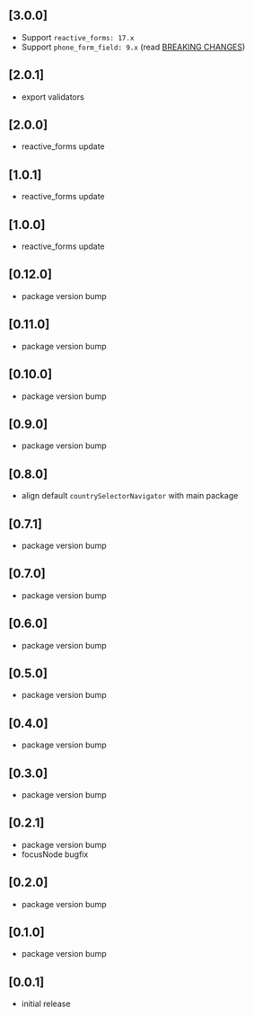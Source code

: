## [3.0.0]

* Support `reactive_forms: 17.x`
* Support `phone_form_field: 9.x` (read [BREAKING CHANGES](https://pub.dev/packages/phone_form_field/changelog#900))

## [2.0.1]

* export validators

## [2.0.0]

* reactive_forms update

## [1.0.1]

* reactive_forms update

## [1.0.0]

* reactive_forms update

## [0.12.0]

* package version bump

## [0.11.0]

* package version bump

## [0.10.0]

* package version bump

## [0.9.0]

* package version bump

## [0.8.0]

* align default `countrySelectorNavigator` with main package

## [0.7.1]

* package version bump

## [0.7.0]

* package version bump

## [0.6.0]

* package version bump

## [0.5.0]

* package version bump

## [0.4.0]

* package version bump

## [0.3.0]

* package version bump

## [0.2.1]

* package version bump
* focusNode bugfix

## [0.2.0]

* package version bump

## [0.1.0]

* package version bump

## [0.0.1]

* initial release